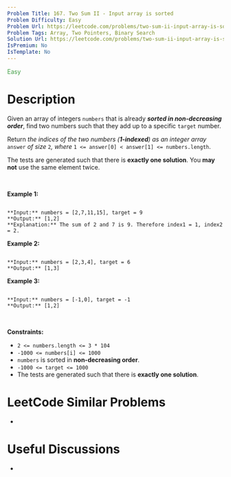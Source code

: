 ```yaml
---
Problem Title: 167. Two Sum II - Input array is sorted
Problem Difficulty: Easy
Problem Url: https://leetcode.com/problems/two-sum-ii-input-array-is-sorted/
Problem Tags: Array, Two Pointers, Binary Search
Solution Url: https://leetcode.com/problems/two-sum-ii-input-array-is-sorted/solution/
IsPremium: No
IsTemplate: No
---
```


<span style="color: rgb(67, 160, 71);">Easy</span>

# Description

Given an array of integers `numbers` that is already ***sorted in non-decreasing order***, find two numbers such that they add up to a specific `target` number.


Return *the indices of the two numbers (**1-indexed**) as an integer array* `answer` *of size* `2`*, where* `1 <= answer[0] < answer[1] <= numbers.length`.


The tests are generated such that there is **exactly one solution**. You **may not** use the same element twice.


 


**Example 1:**



```

**Input:** numbers = [2,7,11,15], target = 9
**Output:** [1,2]
**Explanation:** The sum of 2 and 7 is 9. Therefore index1 = 1, index2 = 2.

```

**Example 2:**



```

**Input:** numbers = [2,3,4], target = 6
**Output:** [1,3]

```

**Example 3:**



```

**Input:** numbers = [-1,0], target = -1
**Output:** [1,2]

```

 


**Constraints:**


* `2 <= numbers.length <= 3 * 104`
* `-1000 <= numbers[i] <= 1000`
* `numbers` is sorted in **non-decreasing order**.
* `-1000 <= target <= 1000`
* The tests are generated such that there is **exactly one solution**.




# LeetCode Similar Problems

- []()

# Useful Discussions

- []()
